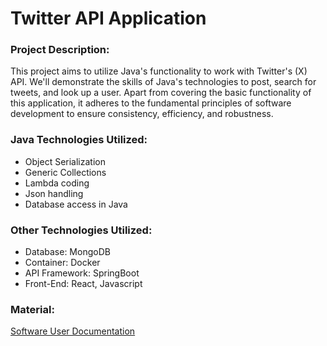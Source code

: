 # Twitter API Application
### Project Description:
This project aims to utilize Java's functionality to work with Twitter's (X) API. We'll demonstrate the skills of Java's technologies to post, search for tweets, and look up a user. Apart from covering the basic functionality of this application, it adheres to the fundamental principles of software development to ensure consistency, efficiency, and robustness.</br>

### Java Technologies Utilized:
- Object Serialization
- Generic Collections
- Lambda coding
- Json handling
- Database access in Java
### Other Technologies Utilized:
- Database: MongoDB
- Container: Docker
- API Framework: SpringBoot
- Front-End: React, Javascript

### Material:
[Software User Documentation](https://github.com/stephenyang0215/CS622-Advanced-Programming-Techniques/blob/main/Software_User_Documentation.pdf)
